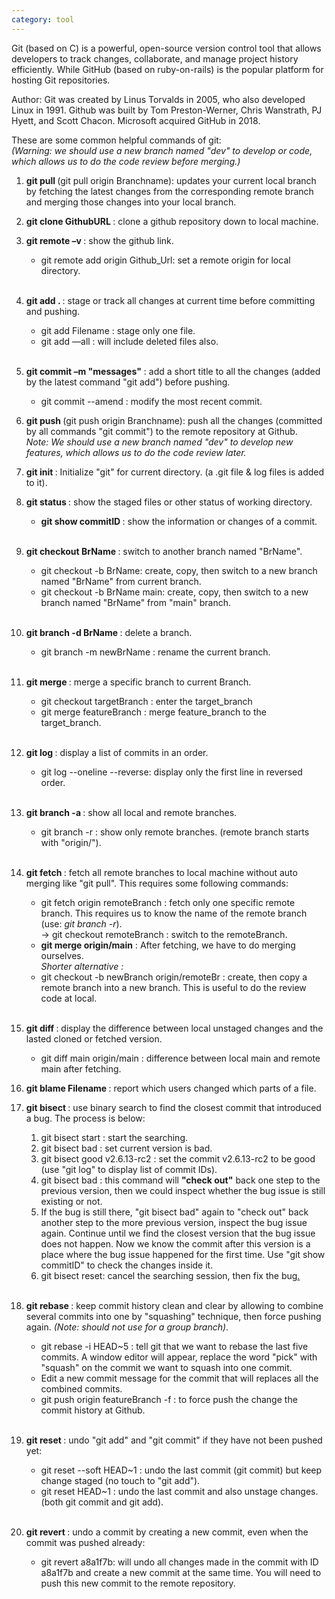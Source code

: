 ```yaml
---
category: tool
---
```

Git (based on C) is a powerful, open-source version control tool that allows developers to track changes, collaborate, and manage project history efficiently. While GitHub (based on ruby-on-rails) is the popular platform for hosting Git repositories.

Author: Git was created by Linus Torvalds in 2005, who also developed Linux in 1991. Github was built by Tom Preston-Werner, Chris Wanstrath, PJ Hyett, and Scott Chacon. Microsoft acquired GitHub in 2018.

These are some common helpful commands of git: 
<br><i>(Warning: we should use a new branch named "dev" to develop or code, which allows us to do the code review before merging.)</i>

1. <b>git pull </b> (git pull origin Branchname): updates your current local branch by fetching the latest changes from the corresponding remote branch and merging those changes into your local branch.

2. <b>git clone GithubURL </b>: clone a github repository down to local machine.

3. <b>git remote &#8211;v </b>: show the github link.
    - git remote add origin Github_Url: set a remote origin for local directory.<br><br>

4. <b>git add . </b>: stage or track all changes at current time before committing and pushing.
    - git add Filename : stage only one file.
    - git add &#8211;&#8211;all : will include deleted files also.<br><br>

5. <b>git commit &#8211;m "messages"</b> : add a short title to all the changes (added by the latest command "git add") before pushing.
    - git commit --amend : modify the most recent commit.

6. <b>git push </b>(git push origin Branchname): push all the changes (committed by all commands "git commit") to the remote repository at Github.
    <br><i>Note: We should use a new branch named "dev" to develop new features, which allows us to do the code review later.</i>

7. <b>git init </b>: Initialize "git" for current directory. (a .git file & log files is added to it).

8. <b>git status </b>: show the staged files or other status of working directory.
    - <b>git show commitID </b>: show the information or changes of a commit.<br><br>

9. <b>git checkout BrName </b>: switch to another branch named "BrName".
    - git checkout -b BrName: create, copy, then switch to a new branch named "BrName" from current branch.
    - git checkout -b BrName main: create, copy, then switch to a new branch named "BrName" from "main" branch.<br><br>

10. <b>git branch -d BrName </b>: delete a branch.
    - git branch -m newBrName : rename the current branch.<br><br>

11. <b>git merge </b>: merge a specific branch to current Branch.
    - git checkout targetBranch : enter the target_branch
    - git merge featureBranch : merge feature_branch to the target_branch.<br><br>

12. <b>git log </b>: display a list of commits in an order.
    - git log --oneline --reverse: display only the first line in reversed order.<br><br>

13. <b>git branch -a </b>: show all local and remote branches.
    - git branch -r : show only remote branches. (remote branch starts with "origin/").<br><br>

14. <b>git fetch </b>: fetch all remote branches to local machine without auto merging like "git pull". This requires some following commands:
    - git fetch origin remoteBranch : fetch only one specific remote branch. This requires us to know the name of the remote branch (use: <i>git branch -r</i>).
    <br>-> git checkout remoteBranch : switch to the remoteBranch.
    - <b>git merge origin/main</b> : After fetching, we have to do merging ourselves.
    <br><i>Shorter alternative :</i>
    - git checkout -b newBranch origin/remoteBr : create, then copy a remote branch into a new branch. This is useful to do the review code at local.<br><br>

15. <b>git diff </b>: display the difference between local unstaged changes and the lasted cloned or fetched version.
    - git diff main origin/main : difference between local main and remote main after fetching.<br>

16. <b>git blame Filename </b>: report which users changed which parts of a file.

17. <b>git bisect </b>: use binary search to find the closest commit that introduced a bug. The process is below:
    1. git bisect start : start the searching.
    2. git bisect bad : set current version is bad.
    3. git bisect good v2.6.13-rc2 : set the commit v2.6.13-rc2 to be good (use "git log" to display list of commit IDs).
    4. git bisect bad : this command will <b>"check out"</b> back one step to the previous version, then we could inspect whether the bug issue is still existing or not. 
    5. If the bug is still there, "git bisect bad" again to "check out" back another step to the more previous version, inspect the bug issue again. Continue until we find the closest version that the bug issue does not happen. Now we know the commit after this version is a place where the bug issue happened for the first time. Use "git show commitID" to check the changes inside it.
    6. git bisect reset: cancel the searching session, then fix the bug<a href="https://www.loom.com/share/441b848fe2524f50aae31712657fa3d4?sid=b06cfda5-662f-4c15-a08e-82b4d0544cc3" target="_blank">.</a><br><br>

18. <b>git rebase </b>: keep commit history clean and clear by allowing to combine several commits into one by "squashing" technique, then force pushing again. <i>(Note: should not use for a group branch)</i>.
    - git rebase -i HEAD~5 : tell git that we want to rebase the last five commits. A window editor will appear, replace the word "pick" with "squash" on the commit we want to squash into one commit.
    - Edit a new commit message for the commit that will replaces all the combined commits.
    - git push origin featureBranch -f : to force push the change the commit history at Github.<br><br>

19. <b>git reset </b>: undo "git add" and "git commit" if they have not been pushed yet:
    - git reset --soft HEAD~1 : undo the last commit (git commit) but keep change staged (no touch to "git add").
    - git reset HEAD~1 : undo the last commit and also unstage changes. (both git commit and git add).<br><br>

20. <b>git revert </b>: undo a commit by creating a new commit, even when the commit was pushed already:
    - git revert a8a1f7b: will undo all changes made in the commit with ID a8a1f7b and create a new commit at the same time. You will need to push this new commit to the remote repository.
    







